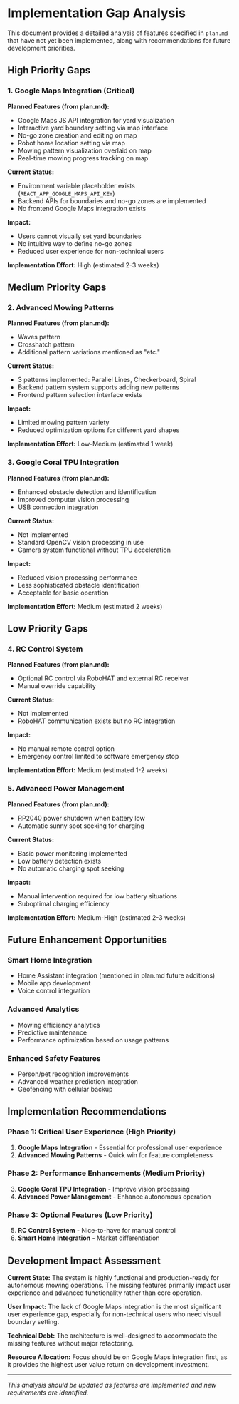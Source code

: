 # Implementation Gap Analysis

This document provides a detailed analysis of features specified in `plan.md` that have not yet been implemented, along with recommendations for future development priorities.

## High Priority Gaps

### 1. Google Maps Integration (Critical)

**Planned Features (from plan.md):**
- Google Maps JS API integration for yard visualization
- Interactive yard boundary setting via map interface
- No-go zone creation and editing on map
- Robot home location setting via map
- Mowing pattern visualization overlaid on map
- Real-time mowing progress tracking on map

**Current Status:**
- Environment variable placeholder exists (`REACT_APP_GOOGLE_MAPS_API_KEY`)
- Backend APIs for boundaries and no-go zones are implemented
- No frontend Google Maps integration exists

**Impact:**
- Users cannot visually set yard boundaries
- No intuitive way to define no-go zones
- Reduced user experience for non-technical users

**Implementation Effort:** High (estimated 2-3 weeks)

## Medium Priority Gaps

### 2. Advanced Mowing Patterns

**Planned Features (from plan.md):**
- Waves pattern
- Crosshatch pattern
- Additional pattern variations mentioned as "etc."

**Current Status:**
- 3 patterns implemented: Parallel Lines, Checkerboard, Spiral
- Backend pattern system supports adding new patterns
- Frontend pattern selection interface exists

**Impact:**
- Limited mowing pattern variety
- Reduced optimization options for different yard shapes

**Implementation Effort:** Low-Medium (estimated 1 week)

### 3. Google Coral TPU Integration

**Planned Features (from plan.md):**
- Enhanced obstacle detection and identification
- Improved computer vision processing
- USB connection integration

**Current Status:**
- Not implemented
- Standard OpenCV vision processing in use
- Camera system functional without TPU acceleration

**Impact:**
- Reduced vision processing performance
- Less sophisticated obstacle identification
- Acceptable for basic operation

**Implementation Effort:** Medium (estimated 2 weeks)

## Low Priority Gaps

### 4. RC Control System

**Planned Features (from plan.md):**
- Optional RC control via RoboHAT and external RC receiver
- Manual override capability

**Current Status:**
- Not implemented
- RoboHAT communication exists but no RC integration

**Impact:**
- No manual remote control option
- Emergency control limited to software emergency stop

**Implementation Effort:** Medium (estimated 1-2 weeks)

### 5. Advanced Power Management

**Planned Features (from plan.md):**
- RP2040 power shutdown when battery low
- Automatic sunny spot seeking for charging

**Current Status:**
- Basic power monitoring implemented
- Low battery detection exists
- No automatic charging spot seeking

**Impact:**
- Manual intervention required for low battery situations
- Suboptimal charging efficiency

**Implementation Effort:** Medium-High (estimated 2-3 weeks)

## Future Enhancement Opportunities

### Smart Home Integration
- Home Assistant integration (mentioned in plan.md future additions)
- Mobile app development
- Voice control integration

### Advanced Analytics
- Mowing efficiency analytics
- Predictive maintenance
- Performance optimization based on usage patterns

### Enhanced Safety Features
- Person/pet recognition improvements
- Advanced weather prediction integration
- Geofencing with cellular backup

## Implementation Recommendations

### Phase 1: Critical User Experience (High Priority)
1. **Google Maps Integration** - Essential for professional user experience
2. **Advanced Mowing Patterns** - Quick win for feature completeness

### Phase 2: Performance Enhancements (Medium Priority)
3. **Google Coral TPU Integration** - Improve vision processing
4. **Advanced Power Management** - Enhance autonomous operation

### Phase 3: Optional Features (Low Priority)
5. **RC Control System** - Nice-to-have for manual control
6. **Smart Home Integration** - Market differentiation

## Development Impact Assessment

**Current State:** The system is highly functional and production-ready for autonomous mowing operations. The missing features primarily impact user experience and advanced functionality rather than core operation.

**User Impact:** The lack of Google Maps integration is the most significant user experience gap, especially for non-technical users who need visual boundary setting.

**Technical Debt:** The architecture is well-designed to accommodate the missing features without major refactoring.

**Resource Allocation:** Focus should be on Google Maps integration first, as it provides the highest user value return on development investment.

---

*This analysis should be updated as features are implemented and new requirements are identified.*
